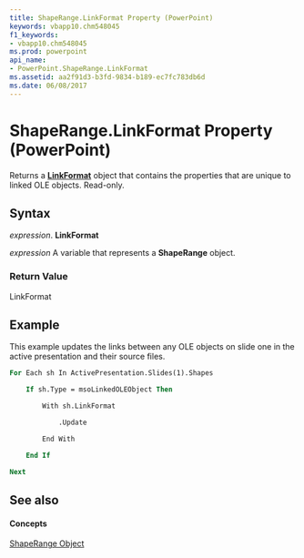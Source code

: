 ```yaml
---
title: ShapeRange.LinkFormat Property (PowerPoint)
keywords: vbapp10.chm548045
f1_keywords:
- vbapp10.chm548045
ms.prod: powerpoint
api_name:
- PowerPoint.ShapeRange.LinkFormat
ms.assetid: aa2f91d3-b3fd-9834-b189-ec7fc783db6d
ms.date: 06/08/2017
---
```



# ShapeRange.LinkFormat Property (PowerPoint)

Returns a  **[LinkFormat](PowerPoint.LinkFormat.md)** object that contains the properties that are unique to linked OLE objects. Read-only.


## Syntax

 _expression_. **LinkFormat**

 _expression_ A variable that represents a **ShapeRange** object.


### Return Value

LinkFormat


## Example

This example updates the links between any OLE objects on slide one in the active presentation and their source files.


```vb
For Each sh In ActivePresentation.Slides(1).Shapes

    If sh.Type = msoLinkedOLEObject Then

        With sh.LinkFormat

            .Update

        End With

    End If

Next
```


## See also


#### Concepts


[ShapeRange Object](PowerPoint.ShapeRange.md)

